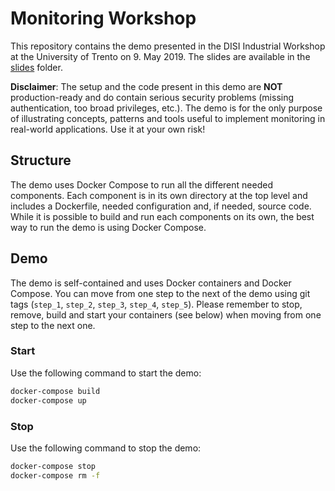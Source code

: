# Monitoring Workshop

This repository contains the demo presented in the DISI Industrial Workshop at the University of Trento on 9. May 2019. The slides are available in the [slides](slides) folder.

**Disclaimer**: The setup and the code present in this demo are **NOT** production-ready and do contain serious security problems (missing authentication, too broad privileges, etc.). The demo is for the only purpose of illustrating concepts, patterns and tools useful to implement monitoring in real-world applications. Use it at your own risk!

## Structure

The demo uses Docker Compose to run all the different needed components. Each component is in its own directory at the top level and includes a Dockerfile, needed configuration and, if needed, source code. While it is possible to build and run each components on its own, the best way to run the demo is using Docker Compose.

## Demo

The demo is self-contained and uses Docker containers and Docker Compose.
You can move from one step to the next of the demo using git tags (`step_1`, `step_2`, `step_3`, `step_4`, `step_5`). Please remember to stop, remove, build and start your containers (see below) when moving from one step to the next one.

### Start

Use the following command to start the demo:

```sh
docker-compose build
docker-compose up
```

### Stop

Use the following command to stop the demo:

```sh
docker-compose stop
docker-compose rm -f
```
